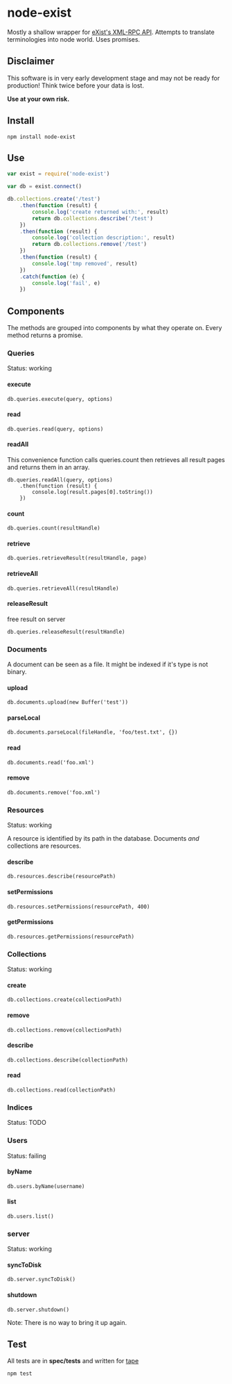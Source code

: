 # node-exist

Mostly a shallow wrapper for [eXist's XML-RPC API](http://exist-db.org/exist/apps/doc/devguide_xmlrpc.xml).
Attempts to translate terminologies into node world. Uses promises.

## Disclaimer

This software is in very early development stage and may not be ready for production!
Think twice before your data is lost.

**Use at your own risk.**

## Install

    npm install node-exist

## Use

```js
var exist = require('node-exist')

var db = exist.connect()

db.collections.create('/test')
    .then(function (result) {
        console.log('create returned with:', result)
        return db.collections.describe('/test')
    })
    .then(function (result) {
        console.log('collection description:', result)
        return db.collections.remove('/test')
    })
    .then(function (result) {
        console.log('tmp removed', result)
    })
    .catch(function (e) {
        console.log('fail', e)
    })
```

## Components

The methods are grouped into components by what they operate on.
Every method returns a promise.

### Queries

Status: working

#### execute

    db.queries.execute(query, options)

#### read

    db.queries.read(query, options)

#### readAll

This convenience function calls queries.count then retrieves all result pages and returns them in an array.

    db.queries.readAll(query, options)
	    .then(function (result) {
		    console.log(result.pages[0].toString())
	    })


#### count 

    db.queries.count(resultHandle)

#### retrieve

    db.queries.retrieveResult(resultHandle, page)

#### retrieveAll

    db.queries.retrieveAll(resultHandle)

#### releaseResult

free result on server

    db.queries.releaseResult(resultHandle)

### Documents

A document can be seen as a file. It might be indexed if it's type is not binary.

#### upload

    db.documents.upload(new Buffer('test'))

#### parseLocal

    db.documents.parseLocal(fileHandle, 'foo/test.txt', {})

#### read

    db.documents.read('foo.xml')

#### remove

    db.documents.remove('foo.xml')


### Resources

Status: working

A resource is identified by its path in the database. 
Documents *and* collections are resources.

#### describe

    db.resources.describe(resourcePath)

#### setPermissions

    db.resources.setPermissions(resourcePath, 400)

#### getPermissions

    db.resources.getPermissions(resourcePath)


### Collections

Status: working

#### create

    db.collections.create(collectionPath)

#### remove

    db.collections.remove(collectionPath)

#### describe

    db.collections.describe(collectionPath)

#### read

    db.collections.read(collectionPath)


### Indices

Status: TODO


### Users

Status: failing

#### byName

    db.users.byName(username)

#### list

    db.users.list()

### server

Status: working

#### syncToDisk

    db.server.syncToDisk()

#### shutdown

    db.server.shutdown()

Note: There is no way to bring it up again.

## Test

All tests are in **spec/tests** and written for [tape](https://npmjs.org/tape)

    npm test